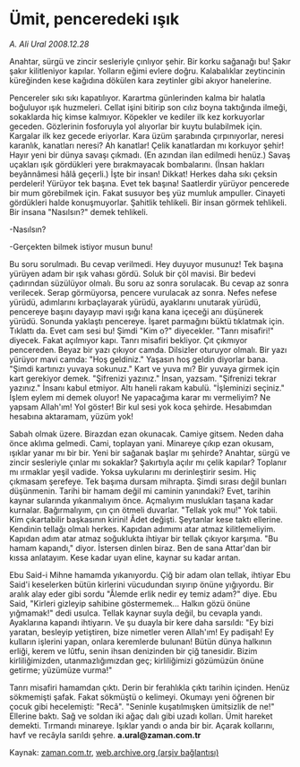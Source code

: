 # Ümit, penceredeki ışık

*A. Ali Ural 2008.12.28*

<tr><td class="metin" colspan="2" style="padding-top: 20px; padding-left: 5px; padding-right: 10px;">Anahtar, sürgü ve zincir sesleriyle çınlıyor şehir. Bir korku sağanağı bu! Şakır şakır kilitleniyor kapılar. Yolların eğimi evlere doğru. Kalabalıklar zeytincinin küreğinden kese kağıdına dökülen kara zeytinler gibi akıyor hanelerine.</td></tr><tr><td class="metin" colspan="2" style="padding-top: 20px; padding-left: 5px; padding-right: 10px;"><p> Pencereler sıkı sıkı kapatılıyor. Karartma günlerinden kalma bir halatla boğuluyor ışık huzmeleri. Cellat işini bitirip son cılız boyna taktığında ilmeği, sokaklarda hiç kimse kalmıyor. Köpekler ve kediler ilk kez korkuyorlar geceden. Gözlerinin fosforuyla yol alıyorlar bir kuytu bulabilmek için. Kargalar ilk kez gecede eriyorlar. Kara üzüm şarabında çırpınıyorlar, neresi karanlık, kanatları neresi? Ah kanatlar! Çelik kanatlardan mı korkuyor şehir! Hayır yeni bir dünya savaşı çıkmadı. (En azından ilan edilmedi henüz.) Savaş uçakları ışık gördükleri yere bırakmayacak bombalarını. (İnsan hakları beyânnâmesi hâlâ geçerli.) İşte bir insan! Dikkat! Herkes daha sıkı çeksin perdeleri! Yürüyor tek başına. Evet tek başına! Saatlerdir yürüyor pencerede bir mum görebilmek için. Fakat susuyor beş yüz mumluk ampuller. Cinayeti gördükleri halde konuşmuyorlar. Şahitlik tehlikeli. Bir insan görmek tehlikeli. Bir insana "Nasılsın?" demek tehlikeli. 
<p>-Nasılsın?
<p>-Gerçekten bilmek istiyor musun bunu!
<p>Bu soru sorulmadı. Bu cevap verilmedi. Hey duyuyor musunuz! Tek başına yürüyen adam bir ışık vahası gördü. Soluk bir çöl mavisi. Bir bedevi çadırından süzülüyor olmalı. Bu soru az sonra sorulacak. Bu cevap az sonra verilecek. Serap görmüyorsa, pencere vurulacak az sonra. Nefes nefese yürüdü, adımlarını kırbaçlayarak yürüdü, ayaklarını unutarak yürüdü, pencereye başını dayayıp mavi ışığı kana kana içeceği anı düşünerek yürüdü. Sonunda yaklaştı pencereye. İşaret parmağını büktü tıklatmak için. Tıklattı da. Evet cam sesi bu! Şimdi "Kim o?" diyecekler. "Tanrı misafiri!" diyecek. Fakat açılmıyor kapı. Tanrı misafiri bekliyor. Çıt çıkmıyor pencereden. Beyaz bir yazı çıkıyor camda. Dilsizler oturuyor olmalı. Bir yazı yürüyor mavi camda: "Hoş geldiniz." Yaşasın hoş geldin diyorlar bana. "Şimdi kartınızı yuvaya sokunuz." Kart ve yuva mı? Bir yuvaya girmek için kart gerekiyor demek. "Şifrenizi yazınız." İnsan, yazsam. "Şifrenizi tekrar yazınız." İnsanı kabul etmiyor. Altı haneli rakam kabulü. "İşleminizi seçiniz." İşlem eylem mi demek oluyor! Ne yapacağıma karar mı vermeliyim? Ne yapsam Allah'ım! Yol göster! Bir kul sesi yok koca şehirde. Hesabımdan hesabına aktaramam, yüzüm yok!
<p>Sabah olmak üzere. Birazdan ezan okunacak. Camiye gitsem. Neden daha önce aklıma gelmedi. Cami, toplayan yani. Minareye çıkıp ezan okusam, ışıklar yanar mı bir bir. Yeni bir sağanak başlar mı şehirde? Anahtar, sürgü ve zincir sesleriyle çınlar mı sokaklar? Şakırtıyla açılır mı çelik kapılar? Toplanır mı ırmaklar yeşil vadide. Yoksa uykularını mı derinleştirir sesim. Hiç çıkmasam şerefeye. Tek başıma dursam mihrapta. Şimdi sırası değil bunları düşünmenin. Tarihi bir hamam değil mi caminin yanındaki? Evet, tarihin kaynar sularında yıkanmalıyım önce. Açmalıyım muslukları taşana kadar kurnalar. Bağırmalıyım, çın çın ötmeli duvarlar. "Tellak yok mu!" Yok tabii. Kim çıkartabilir başkasının kirini! Âdet değişti. Şeytanlar kese taktı ellerine. Kendinin tellağı olmalı herkes. Kapıdan adımımı atar atmaz kilitlemeliyim. Kapıdan adım atar atmaz soğuklukta ihtiyar bir tellak çıkıyor karşıma. "Bu hamam kapandı," diyor. İstersen dinlen biraz. Ben de sana Attar'dan bir kıssa anlatayım. Kese kadar uyan eline, kaynar su kadar arıtan.
<p>Ebu Said-i Mihne hamamda yıkanıyordu. Çiğ bir adam olan tellak, ihtiyar Ebu Said'i keselerken bütün kirlerini vücudundan sıyırıp önüne yığıyordu. Bir aralık alay eder gibi sordu "Âlemde erlik nedir ey temiz adam?" diye. Ebu Said, "Kirleri gizleyip sahibine göstermemek... Halkın gözü önüne yığmamak!" dedi usulca. Tellak kaynar suyla değil, bu cevapla yandı. Ayaklarına kapandı ihtiyarın. Ve şu duayla bir kere daha sarsıldı: "Ey bizi yaratan, besleyip yetiştiren, bize nimetler veren Allah'ım! Ey padişah! Ey kulların işlerini yapan, onlara keremlerde bulunan! Bütün dünya halkının erliği, kerem ve lûtfu, senin ihsan denizinden bir çiğ tanesidir. Bizim kirliliğimizden, utanmazlığımızdan geç; kirliliğimizi gözümüzün önüne getirme; yüzümüze vurma!"
<p>Tanrı misafiri hamamdan çıktı. Derin bir ferahlıkla çıktı tarihin içinden. Henüz sökmemişti şafak. Fakat sökmüştü o kelimeyi. Okumayı yeni öğrenen bir çocuk gibi hecelemişti: "Recâ". "Seninle kuşatılmışken ümitsizlik de ne!" Ellerine baktı. Sağ ve soldan iki ağaç dalı gibi uzadı kolları. Ümit hareket demekti. Tırmandı minareye. Işıklar yandı o anda bir bir. Açarak kollarını, havf ve recâyla sarıldı şehre. <b>a.ural@zaman.com.tr</b><br/></p></p></p></p></p></p></p></td></tr>

Kaynak: [zaman.com.tr](http://zaman.com.tr/yazar.do?yazino=789059), [web.archive.org (arşiv bağlantısı)](http://web.archive.org/web/20090101204700/http://zaman.com.tr:80/yazar.do?yazino=789059)
